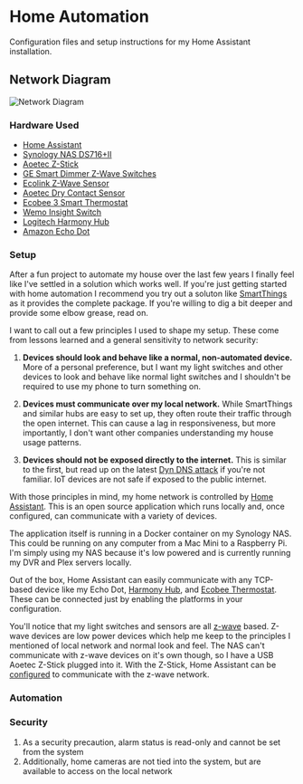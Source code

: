 # Home Automation

Configuration files and setup instructions for my Home Assistant installation.


## Network Diagram

![Network Diagram](https://jeffharrell.github.io/home-assistant-config/HomeNetworkDiagram.svg)


### Hardware Used
- [Home Assistant](https://home-assistant.io/)
- [Synology NAS DS716+II](https://www.amazon.com/Synology-DS716-II-Storage-DiskStation/dp/B01EMPW5Z6/)
- [Aoetec Z-Stick](https://www.amazon.com/Aeotec-Aeon-Labs-ZW090-Stick/dp/B00X0AWA6E/)
- [GE Smart Dimmer Z-Wave Switches](https://www.amazon.com/gp/product/B006LQFHN2/) 
- [Ecolink Z-Wave Sensor](https://www.amazon.com/Ecolink-Intelligent-Technology-Operated-DWZWAVE2-ECO/dp/B00HPIYJWU/)
- [Aoetec Dry Contact Sensor](https://www.amazon.com/gp/product/B0155HSUUY/)
- [Ecobee 3 Smart Thermostat](https://www.amazon.com/Ecobee3-Thermostat-Sensor-Generation-Amazon/dp/B00ZIRV39M/)
- [Wemo Insight Switch](https://www.amazon.com/Insight-Switch-Control-Lights-Appliances/dp/B01DBXNYCS/)
- [Logitech Harmony Hub](https://www.amazon.com/Logitech-Harmony-Companion-Control-Entertainment/dp/B00N3RFC4G/)
- [Amazon Echo Dot](https://www.amazon.com/All-New-Echo-Dot-2nd-Generation/dp/B01DFKC2SO/)


### Setup

After a fun project to automate my house over the last few years I finally feel like I've settled in a solution which works well. If you're just getting started with home automation I recommend you try out a soluton like [SmartThings](https://www.smartthings.com/) as it provides the complete package. If you're willing to dig a bit deeper and provide some elbow grease, read on.

I want to call out a few principles I used to shape my setup. These come from lessons learned and a general sensitivity to network security:

1. **Devices should look and behave like a normal, non-automated device.** More of a personal preference, but I want my light switches and other devices to look and behave like normal light switches and I shouldn't be required to use my phone to turn something on.

2. **Devices must communicate over my local network.** While SmartThings and similar hubs are easy to set up, they often route their traffic through the open internet. This can cause a lag in responsiveness, but more importantly, I don't want other companies understanding my house usage patterns.

3. **Devices should not be exposed directly to the internet.** This is similar to the first, but read up on the latest [Dyn DNS attack](http://dyn.com/blog/dyn-analysis-summary-of-friday-october-21-attack/) if you're not familiar. IoT devices are not safe if exposed to the public internet. 


With those principles in mind, my home network is controlled by [Home Assistant](https://home-assistant.io/). This is an open source application which runs locally and, once configured, can communicate with a variety of devices. 

The application itself is running in a Docker container on my Synology NAS. This could be running on any computer from a Mac Mini to a Raspberry Pi. I'm simply using my NAS because it's low powered and is currently running my DVR and Plex servers locally. 

Out of the box, Home Assistant can easily communicate with any TCP-based device like my Echo Dot, [Harmony Hub](https://github.com/jeffharrell/home-assistant-config/blob/master/packages/media.yaml#L7-L9), and [Ecobee Thermostat](https://github.com/jeffharrell/home-assistant-config/blob/master/packages/climate.yaml#L29-L30). These can be connected just by enabling the platforms in your configuration. 

You'll notice that my light switches and sensors are all [z-wave](https://en.wikipedia.org/wiki/Z-Wave) based. Z-wave devices are low power devices which help me keep to the principles I mentioned of local network and normal look and feel. The NAS can't communicate with z-wave devices on it's own though, so I have a USB Aoetec Z-Stick plugged into it. With the Z-Stick, Home Assistant can be [configured](https://github.com/jeffharrell/home-assistant-config/blob/master/config/zwave.yaml#L3-L4) to communicate with the z-wave network. 


### Automation

### Security

1. As a security precaution, alarm status is read-only and cannot be set from the system
2. Additionally, home cameras are not tied into the system, but are available to access on the local network
